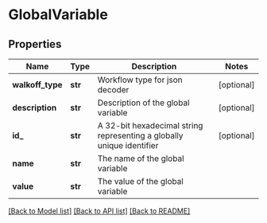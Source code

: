 # GlobalVariable

## Properties
Name | Type | Description | Notes
------------ | ------------- | ------------- | -------------
**walkoff_type** | **str** | Workflow type for json decoder | [optional] 
**description** | **str** | Description of the global variable | [optional] 
**id_** | **str** | A 32-bit hexadecimal string representing a globally unique identifier | [optional] 
**name** | **str** | The name of the global variable | 
**value** | **str** | The value of the global variable | 

[[Back to Model list]](../README.md#documentation-for-models) [[Back to API list]](../README.md#documentation-for-api-endpoints) [[Back to README]](../README.md)


